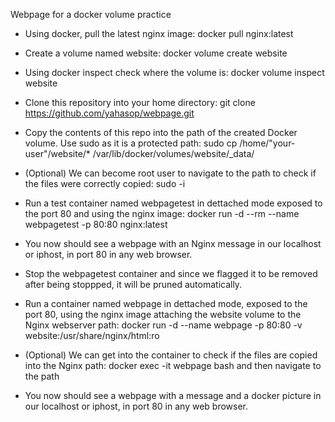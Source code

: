 Webpage for a docker volume practice

- Using docker, pull the latest nginx image: docker pull nginx:latest 
- Create a volume named website: docker volume create website
- Using docker inspect check where the volume is: docker volume inspect website

- Clone this repository into your home directory: git clone https://github.com/yahasop/webpage.git
- Copy the contents of this repo into the path of the created Docker volume. Use sudo as it is a protected path: sudo cp /home/"your-user"/website/* /var/lib/docker/volumes/website/_data/
- (Optional) We can become root user to navigate to the path to check if the files were correctly copied: sudo -i

- Run a test container named webpagetest in dettached mode exposed to the port 80 and using the nginx image: docker run -d --rm --name webpagetest -p 80:80 nginx:latest
- You now should see a webpage with an Nginx message in our localhost or iphost, in port 80 in any web browser.
- Stop the webpagetest container and since we flagged it to be removed after being stoppped, it will be pruned automatically.

- Run a container named webpage in dettached mode, exposed to the port 80, using the nginx image  attaching the website volume to the Nginx webserver path: docker run -d --name webpage -p 80:80 -v website:/usr/share/nginx/html:ro
- (Optional) We can get into the container to check if the files are copied into the Nginx path: docker exec -it webpage bash and then navigate to the path
- You now should see a webpage with a message and a docker picture in our localhost or iphost, in port 80 in any web browser.
